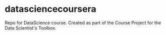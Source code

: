 # datasciencecoursera
Repo for DataScience course.
Created as part of the Course Project for the Data Scientist's Toolbox.
